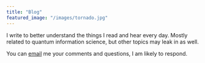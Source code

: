 ```yaml
---
title: "Blog"
featured_image: "/images/tornado.jpg"
---
```


I write to better understand the things I read and hear every day. Mostly related to quantum information science, but other topics may leak in as well.

You can [email](mailto:whirlwindtheblog@gmail.com) me your comments and questions, I am likely to respond.
